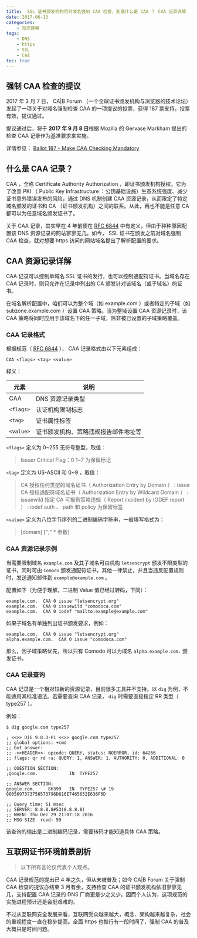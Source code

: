 ```yaml
---
title:  SSL 证书颁发机构将对域名强制 CAA 检查，到底什么是 CAA ？ CAA 记录详解
date: 2017-06-13
categories:
    - 知识探索
tags:
    - DNS
    - https
    - SSL
    - CAA
toc: true
---
```


## 强制 CAA 检查的提议

2017 年 3 月 7 日， CA|B Forum （一个全球证书颁发机构与浏览器的技术论坛）发起了一项关于对域名强制检查 CAA 的一项提议的投票，获得 187 票支持，投票有效，提议通过。

提议通过后，将于 **2017 年 9 月 8 日**根据 Mozilla 的 Gervase Markham 提出的检查 CAA 记录作为基准要求来实施。

详情参见： [Ballot 187 – Make CAA Checking Mandatory](https://cabforum.org/2017/03/08/ballot-187-make-caa-checking-mandatory/)

## 什么是 CAA 记录？

CAA ，全称 Certificate Authority Authorization ，即证书颁发机构授权。它为了改善 PKI （ Public Key Infrastructure ：公钥基础设施）生态系统强度、减少证书意外错误发布的风险，通过 DNS 机制创建 CAA 资源记录，从而限定了特定域名颁发的证书和 CA （证书颁发机构）之间的联系。从此，再也不能是任意 CA 都可以为任意域名颁发证书了。

<!--more-->

关于 CAA 记录，其实早在 4 年前便在 [RFC 6844](https://datatracker.ietf.org/doc/rfc6844/) 中有定义，但由于种种原因配置该 DNS 资源记录的网站寥寥无几。如今， SSL 证书在颁发之前对域名强制 CAA 检查，就对想要 https 访问的网站域名提出了解析配置的要求。

## CAA 资源记录详解

CAA 记录可以控制单域名 SSL 证书的发行，也可以控制通配符证书。当域名存在 CAA 记录时，则只允许在记录中列出的 CA 颁发针对该域名（或子域名）的证书。

在域名解析配置中，咱们可以为整个域（如 example.com ）或者特定的子域（如 subzone.example.com ）设置 CAA 策略。当为整域设置 CAA 资源记录时，该 CAA 策略将同时应用于该域名下的任一子域，除非被已设置的子域策略覆盖。

### CAA 记录格式

根据规范（ [RFC 6844](https://www.rfc-editor.org/rfc/rfc6844.txt) ）， CAA 记录格式由以下元素组成：

```
CAA <flags> <tag> <value>
```

释义：

|元素|说明|
|----|----|
| CAA | DNS 资源记录类型|
| `<flags>` |认证机构限制标志|
| `<tag>` |证书属性标签|
| `<value>` |证书颁发机构、策略违规报告邮件地址等|

`<flags>` 定义为 0~255 无符号整型，取值：

> Issuer Critical Flag：0
> 1~7 为保留标记

`<tag>` 定义为 US-ASCII 和 0~9 ，取值：

> CA 授权任何类型的域名证书（ Authorization Entry by Domain ） : issue
> CA 授权通配符域名证书（ Authorization Entry by Wildcard Domain ） : issuewild
> 指定 CA 可报告策略违规（ Report incident by IODEF report ） : iodef
> auth 、 path 和 policy 为保留标签

`<value>` 定义为八位字节序列的二进制编码字符串，一般填写格式为：

> [domain] [";" * 参数]

### CAA 资源记录示例

当需要限制域名 `example.com` 及其子域名可由机构 `letsencrypt` 颁发不限类型的证书，同时可由 `Comodo` 颁发通配符证书，其他一律禁止，并且当违反配置规则时，发送通知邮件到 `example@example.com` 。

配置如下（为便于理解，二进制 Value 值已经过转码，下同）：

```
example.com.  CAA 0 issue "letsencrypt.org"
example.com.  CAA 0 issuewild "comodoca.com"
example.com.  CAA 0 iodef "mailto:example@example.com"
```

如果子域名有单独列出证书颁发要求，例如：

```
example.com.  CAA 0 issue "letsencrypt.org"
alpha.example.com.  CAA 0 issue "comodoca.com"
```

那么，因子域策略优先，所以只有 Comodo 可以为域名 `alpha.example.com.` 颁发证书。

### CAA 记录查询

CAA 记录是一个相对较新的资源记录，目前很多工具并不支持。以 `dig` 为例，不能适用其标准语法。若需要查询 CAA 记录， `dig` 时需要直接指定 RR 类型（ type257 ）。

例如：

```
$ dig google.com type257

; <<>> DiG 9.8.3-P1 <<>> google.com type257
;; global options: +cmd
;; Got answer:
;; ->>HEADER<<- opcode: QUERY, status: NOERROR, id: 64266
;; flags: qr rd ra; QUERY: 1, ANSWER: 1, AUTHORITY: 0, ADDITIONAL: 0

;; QUESTION SECTION:
;google.com.            IN  TYPE257

;; ANSWER SECTION:
google.com.     86399   IN  TYPE257 \# 19 0005697373756573796D616E7465632E636F6D

;; Query time: 51 msec
;; SERVER: 8.8.8.8#53(8.8.8.8)
;; WHEN: Thu Dec 29 21:07:18 2016
;; MSG SIZE  rcvd: 59
```

该查询的输出是二进制编码记录，需要转码才能知道具体 CAA 策略。

## 互联网证书环境前景剖析

> 以下所有言论仅代表个人观点。

CAA 记录规范的提出已 4 年之久，但从未被普及；如今 CA|B Forum 关于强制 CAA 检查的提议亦结束 3 月有余，支持检查 CAA 的证书颁发机构依旧寥寥无几，支持配置 CAA 记录的 DNS 厂商更是少之又少。因而个人认为，这项规范的实施进程预计还是会挺艰难的。

不过从互联网安全发展来看，互联网受众越来越大，概念、架构越来越复杂，社会的重视程度一直在稳步提高。全面 https 也推行有一段时间了，强制 CAA 的普及大概只是时间问题。